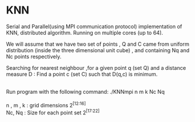# KNN
Serial and Parallel(using MPI communication protocol) implementation of KNN, distributed algorithm. Running on multiple cores (up to 64).

We will assume that we have two set of points , Q and C  came from uniform distribution (inside the three dimensional unit cube) , and containing Nq and Nc points respectively.

Searching for nearest neighbour ,for a given point q (set Q) and a distance measure D : Find a point c (set C) such that D(q,c) is minimum.

<br />Run program with the following command:  ./KNNmpi n m k  Nc Nq
<br />
<br />n , m , k : grid dimensions 2<sup>[12:16]</sup> 
<br />Nc, Nq : Size for each point set 2<sup>[17:22]</sup>

